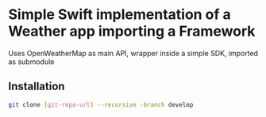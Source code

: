 Simple Swift implementation of a Weather app importing a Framework
=========

Uses OpenWeatherMap as main API, wrapper inside a simple SDK, imported as submodule

Installation
--------------

```sh
git clone [git-repo-url] --recursive -branch develop
```